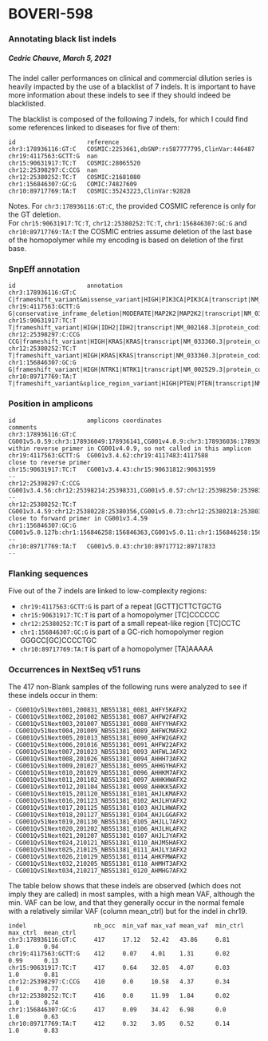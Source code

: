 # BOVERI-598
### Annotating black list indels
##### Cedric Chauve, March 5, 2021

The indel caller performances on clinical and commercial dilution series is
heavily impacted by the use of a blacklist of 7 indels. It is important to have
more information about these indels to see if they should indeed be blacklisted.

The blacklist is composed of the following 7 indels, for which I could find some
references linked to diseases for five of them:

```
id                    reference
chr3:178936116:GT:C   COSMIC:2253661,dbSNP:rs587777795,ClinVar:446487
chr19:4117563:GCTT:G  nan
chr15:90631917:TC:T   COSMIC:28065520
chr12:25398297:C:CCG  nan
chr12:25380252:TC:T   COSMIC:21681080
chr1:156846307:GC:G   COMIC:74827609
chr10:89717769:TA:T   COSMIC:35243223,ClinVar:92828
```

Notes.
For `chr3:178936116:GT:C`, the provided COSMIC reference is only for the GT
deletion.  
For `chr15:90631917:TC:T`, `chr12:25380252:TC:T`, `chr1:156846307:GC:G` and
`chr10:89717769:TA:T` the COSMIC entries assume deletion of the last base of the
homopolymer while my encoding is based on deletion of the first base.

### SnpEff annotation

```
id                    annotation
chr3:178936116:GT:C   C|frameshift_variant&missense_variant|HIGH|PIK3CA|PIK3CA|transcript|NM_006218.3|protein_coding|10/21|c.1658_1659delGTinsC|p.Ser553fs|1815/9093|1658/3207|553/1068||
chr19:4117563:GCTT:G  G|conservative_inframe_deletion|MODERATE|MAP2K2|MAP2K2|transcript|NM_030662.3|protein_coding|2/11|c.154_156delAAG|p.Lys52del|410/1733|154/1203|52/400||
chr15:90631917:TC:T   T|frameshift_variant|HIGH|IDH2|IDH2|transcript|NM_002168.3|protein_coding|4/11|c.435delG|p.Thr146fs|599/1810|435/1359|145/452||,T|frameshift_variant|HIGH|IDH2|IDH2|transcript|NM_001289910.1|protein_coding|4/11|c.279delG|p.Thr94fs|366/1577|279/1203|93/400||,T|frameshift_variant|HIGH|IDH2|IDH2|transcript|NM_001290114.1|protein_coding|2/9|c.45delG|p.Thr16fs|341/1552|45/969|15/322||
chr12:25398297:C:CCG  CCG|frameshift_variant|HIGH|KRAS|KRAS|transcript|NM_033360.3|protein_coding|2/6|c.21_22insCG|p.Val8fs|213/5889|21/570|7/189||,CCG|frameshift_variant|HIGH|KRAS|KRAS|transcript|NM_004985.4|protein_coding|2/5|c.21_22insCG|p.Val8fs|213/5765|21/567|7/188||
chr12:25380252:TC:T   T|frameshift_variant|HIGH|KRAS|KRAS|transcript|NM_033360.3|protein_coding|3/6|c.205delG|p.Asp69fs|397/5889|205/570|69/189||,T|frameshift_variant|HIGH|KRAS|KRAS|transcript|NM_004985.4|protein_coding|3/5|c.205delG|p.Asp69fs|397/5765|205/567|69/188||
chr1:156846307:GC:G   G|frameshift_variant|HIGH|NTRK1|NTRK1|transcript|NM_002529.3|protein_coding|14/17|c.1753delC|p.Leu585fs|1809/2655|1753/2391|585/796||INFO_REALIGN_3_PRIME,G|frameshift_variant|HIGH|NTRK1|NTRK1|transcript|NM_001007792.1|protein_coding|14/17|c.1645delC|p.Leu549fs|1725/2571|1645/2283|549/760||INFO_REALIGN_3_PRIME,G|frameshift_variant|HIGH|NTRK1|NTRK1|transcript|NM_001012331.1|protein_coding|13/16|c.1735delC|p.Leu579fs|1791/2637|1735/2373|579/790||INFO_REALIGN_3_PRIME
chr10:89717769:TA:T   T|frameshift_variant&splice_region_variant|HIGH|PTEN|PTEN|transcript|NM_001304717.2|protein_coding|8/10|c.1319delA|p.Lys440fs|1831/8701|1319/1731|440/576||INFO_REALIGN_3_PRIME,T|frameshift_variant&splice_region_variant|HIGH|PTEN|PTEN|transcript|NM_000314.6|protein_coding|7/9|c.800delA|p.Lys267fs|1832/8702|800/1212|267/403||INFO_REALIGN_3_PRIME,T|frameshift_variant&splice_region_variant|HIGH|PTEN|PTEN|transcript|NM_001304718.1|protein_coding|7/9|c.209delA|p.Lys70fs|1946/8816|209/621|70/206||INFO_REALIGN_3_PRIME
```

### Position in amplicons

```
id                    amplicons coordinates                                                         comments
chr3:178936116:GT:C   CG001v5.0.59:chr3:178936049:178936141,CG001v4.0.9:chr3:178936036:178936133    within reverse primer in CG001v4.0.9, so not called in this amplicon
chr19:4117563:GCTT:G  CG001v3.4.62:chr19:4117483:4117588                                            close to reverse primer
chr15:90631917:TC:T   CG001v3.4.43:chr15:90631812:90631959                                          --
chr12:25398297:C:CCG  CG001v3.4.56:chr12:25398214:25398331,CG001v5.0.57:chr12:25398250:25398330     --
chr12:25380252:TC:T   CG001v3.4.59:chr12:25380228:25380356,CG001v5.0.73:chr12:25380218:25380317     close to forward primer in CG001v3.4.59
chr1:156846307:GC:G   CG001v5.0.127b:chr1:156846258:156846363,CG001v5.0.11:chr1:156846258:156846348 --
chr10:89717769:TA:T   CG001v5.0.43:chr10:89717712:89717833                                          --
```

### Flanking sequences

Five out of the 7 indels are linked to low-complexity regions:
- `chr19:4117563:GCTT:G` is part of a repeat [GCTT]CTTCTGCTG  
- `chr15:90631917:TC:T` is part of a homopolymer [TC]CCCCCC
- `chr12:25380252:TC:T` is part of a small repeat-like region [TC]CCTC  
- `chr1:156846307:GC:G` is part of a GC-rich homopolymer region GGGCC[GC]CCCCTGC
- `chr10:89717769:TA:T` is part of a homopolymer [TA]AAAAA

### Occurrences in NextSeq v51 runs

The 417 non-Blank samples of the following runs were analyzed to see if these
indels occur in them:
```
- CG001Qv51Next001,200831_NB551381_0081_AHFY5KAFX2
- CG001Qv51Next002,201002_NB551381_0087_AHFW2FAFX2
- CG001Qv51Next003,201007_NB551381_0088_AHFYYHAFX2
- CG001Qv51Next004,201009_NB551381_0089_AHFWCMAFX2
- CG001Qv51Next005,201013_NB551381_0090_AHFW2GAFX2
- CG001Qv51Next006,201016_NB551381_0091_AHFW22AFX2
- CG001Qv51Next007,201023_NB551381_0093_AHFWLJAFX2
- CG001Qv51Next008,201026_NB551381_0094_AHHH73AFX2
- CG001Qv51Next009,201027_NB551381_0095_AHHGYHAFX2
- CG001Qv51Next010,201029_NB551381_0096_AHHKM7AFX2
- CG001Qv51Next011,201102_NB551381_0097_AHHKHWAFX2
- CG001Qv51Next012,201104_NB551381_0098_AHHKK5AFX2
- CG001Qv51Next015,201120_NB551381_0101_AHJLKMAFX2
- CG001Qv51Next016,201123_NB551381_0102_AHJLHYAFX2
- CG001Qv51Next017,201125_NB551381_0103_AHJLHWAFX2
- CG001Qv51Next018,201127_NB551381_0104_AHJLGGAFX2
- CG001Qv51Next019,201130_NB551381_0105_AHJLL7AFX2
- CG001Qv51Next020,201202_NB551381_0106_AHJLHLAFX2
- CG001Qv51Next021,201207_NB551381_0107_AHJLJYAFX2
- CG001Qv51Next024,210121_NB551381_0110_AHJM5HAFX2
- CG001Qv51Next025,210125_NB551381_0111_AHJLY3AFX2
- CG001Qv51Next026,210129_NB551381_0114_AHKFMWAFX2
- CG001Qv51Next032,210205_NB551381_0118_AHMHT3AFX2
- CG001Qv51Next034,210217_NB551381_0120_AHMHG7AFX2
```

The table below shows that these indels are observed (which does not imply they
are called) in most samples, with a high mean VAF, although the min. VAF can be
low, and that they generally occur in the normal female with a relatively
similar VAF (column mean_ctrl) but for the indel in chr19.

```
indel                   nb_occ  min_vaf max_vaf mean_vaf  min_ctrl  max_ctrl  mean_ctrl
chr3:178936116:GT:C     417     17.12   52.42   43.86     0.81      1.0       0.94
chr19:4117563:GCTT:G    412     0.07    4.01    1.31      0.02      0.99      0.13
chr15:90631917:TC:T     417     0.64    32.05   4.07      0.03      1.0       0.81
chr12:25398297:C:CCG    410     0.0     10.58   4.37      0.34      1.0       0.77
chr12:25380252:TC:T     416     0.0     11.99   1.84      0.02      1.0       0.74
chr1:156846307:GC:G     417     0.09    34.42   6.98      0.0       1.0       0.63
chr10:89717769:TA:T     412     0.32    3.05    0.52      0.14      1.0       0.83
```

